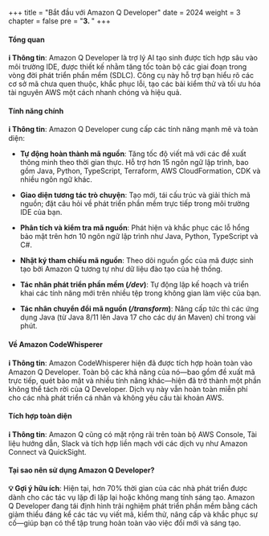 +++
title = "Bắt đầu với Amazon Q Developer"
date = 2024
weight = 3
chapter = false
pre = "<b>3. </b>"
+++

#### Tổng quan

**ℹ️ Thông tin**: Amazon Q Developer là trợ lý AI tạo sinh được tích hợp sâu vào môi trường IDE, được thiết kế nhằm tăng tốc toàn bộ các giai đoạn trong vòng đời phát triển phần mềm (SDLC). Công cụ này hỗ trợ bạn hiểu rõ các cơ sở mã chưa quen thuộc, khắc phục lỗi, tạo các bài kiểm thử và tối ưu hóa tài nguyên AWS một cách nhanh chóng và hiệu quả.

#### Tính năng chính

**ℹ️ Thông tin**: Amazon Q Developer cung cấp các tính năng mạnh mẽ và toàn diện:

- **Tự động hoàn thành mã nguồn**: Tăng tốc độ viết mã với các đề xuất thông minh theo thời gian thực. Hỗ trợ hơn 15 ngôn ngữ lập trình, bao gồm Java, Python, TypeScript, Terraform, AWS CloudFormation, CDK và nhiều ngôn ngữ khác.

- **Giao diện tương tác trò chuyện**: Tạo mới, tái cấu trúc và giải thích mã nguồn; đặt câu hỏi về phát triển phần mềm trực tiếp trong môi trường IDE của bạn.

- **Phân tích và kiểm tra mã nguồn**: Phát hiện và khắc phục các lỗ hổng bảo mật trên hơn 10 ngôn ngữ lập trình như Java, Python, TypeScript và C#.

- **Nhật ký tham chiếu mã nguồn**: Theo dõi nguồn gốc của mã được sinh tạo bởi Amazon Q tương tự như dữ liệu đào tạo của hệ thống.

- **Tác nhân phát triển phần mềm (_/dev_)**: Tự động lập kế hoạch và triển khai các tính năng mới trên nhiều tệp trong không gian làm việc của bạn.

- **Tác nhân chuyển đổi mã nguồn (_/transform_)**: Nâng cấp tức thì các ứng dụng Java (từ Java 8/11 lên Java 17 cho các dự án Maven) chỉ trong vài phút.

#### Về Amazon CodeWhisperer

**ℹ️ Thông tin**: Amazon CodeWhisperer hiện đã được tích hợp hoàn toàn vào Amazon Q Developer. Toàn bộ các khả năng của nó—bao gồm đề xuất mã trực tiếp, quét bảo mật và nhiều tính năng khác—hiện đã trở thành một phần không thể tách rời của Q Developer. Dịch vụ này vẫn hoàn toàn miễn phí cho các nhà phát triển cá nhân và không yêu cầu tài khoản AWS.

#### Tích hợp toàn diện

**ℹ️ Thông tin**: Amazon Q cũng có mặt rộng rãi trên toàn bộ AWS Console, Tài liệu hướng dẫn, Slack và tích hợp liền mạch với các dịch vụ như Amazon Connect và QuickSight.

#### Tại sao nên sử dụng Amazon Q Developer?

**💡 Gợi ý hữu ích**: Hiện tại, hơn 70% thời gian của các nhà phát triển được dành cho các tác vụ lặp đi lặp lại hoặc không mang tính sáng tạo. Amazon Q Developer đang tái định hình trải nghiệm phát triển phần mềm bằng cách giảm thiểu đáng kể các tác vụ viết mã, kiểm thử, nâng cấp và khắc phục sự cố—giúp bạn có thể tập trung hoàn toàn vào việc đổi mới và sáng tạo.